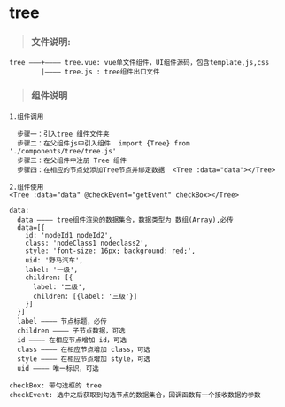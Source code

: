 # tree
> ### 文件说明:
    tree ———+———— tree.vue: vue单文件组件，UI组件源码，包含template,js,css
            |———— tree.js : tree组件出口文件
> ### 组件说明
    1.组件调用
        
      步骤一：引入tree 组件文件夹
      步骤二：在父组件js中引入组件  import {Tree} from './components/tree/tree.js'
      步骤三：在父组件中注册 Tree 组件
      步骤四：在相应的节点处添加Tree节点并绑定数据  <Tree :data="data"></Tree> 
    
    2.组件使用
    <Tree :data="data" @checkEvent="getEvent" checkBox></Tree>
      
    data:  
      data ———— tree组件渲染的数据集合，数据类型为 数组(Array),必传    
      data=[{
        id: 'nodeId1 nodeId2',
        class: 'nodeClass1 nodeclass2',
        style: 'font-size: 16px; background: red;',
        uid: '野马汽车',
        label: '一级',
        children: [{
          label: '二级',
          children: [{label: '三级'}]
        }]
      }]
      label ———— 节点标题，必传
      children ———— 子节点数据，可选
      id ———— 在相应节点增加 id，可选
      class ———— 在相应节点增加 class，可选
      style ———— 在相应节点增加 style，可选
      uid ———— 唯一标识，可选

    checkBox: 带勾选框的 tree
    checkEvent: 选中之后获取到勾选节点的数据集合，回调函数有一个接收数据的参数

